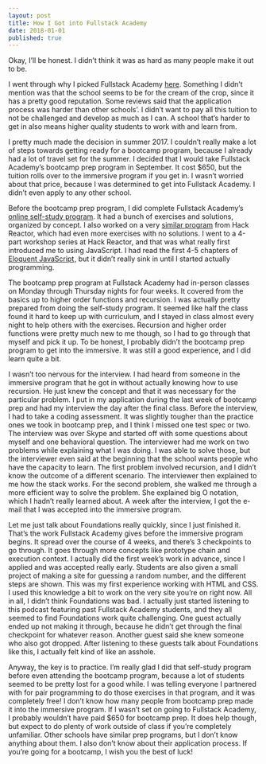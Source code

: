 ```yaml
---
layout: post
title: How I Got into Fullstack Academy
date: 2018-01-01
published: true
---
```

Okay, I’ll be honest. I didn’t think it was as hard as many people make it out to be.

I went through why I picked Fullstack Academy [here](http://marcopchen.com/2017/12/29/changing-careers-and-coding-bootcamps.html). Something I didn’t mention was that the school seems to be for the cream of the crop, since it has a pretty good reputation. Some reviews said that the application process was harder than other schools’. I didn’t want to pay all this tuition to not be challenged and develop as much as I can. A school that’s harder to get in also means higher quality students to work with and learn from.

I pretty much made the decision in summer 2017.  I couldn’t really make a lot of steps towards getting ready for a bootcamp program, because I already had a lot of travel set for the summer. I decided that I would take Fullstack Academy’s bootcamp prep program in September. It cost $650, but the tuition rolls over to the immersive program if you get in. I wasn’t worried about that price, because I was determined to get into Fullstack Academy. I didn’t even apply to any other school.

Before the bootcamp prep program, I did complete Fullstack Academy’s [online self-study program](http://prep.fullstackacademy.com/). It had a bunch of exercises and solutions, organized by concept. I also worked on a very [similar program](http://prep.hackreactor.com/) from Hack Reactor, which had even more exercises with no solutions. I went to a 4-part workshop series at Hack Reactor, and that was what really first introduced me to using JavaScript. I had read the first 4-5 chapters of <a target="_blank" href="https://www.amazon.com/gp/product/1593275846/ref=as_li_tl?ie=UTF8&camp=1789&creative=9325&creativeASIN=1593275846&linkCode=as2&tag=marcopchen-20&linkId=834d180a831d873bad5af0cab8fa356f">Eloquent JavaScript</a><img src="//ir-na.amazon-adsystem.com/e/ir?t=marcopchen-20&l=am2&o=1&a=1593275846" width="1" height="1" border="0" alt="" style="border:none !important; margin:0px !important;" />, but it didn’t really sink in until I started actually programming.

The bootcamp prep program at Fullstack Academy had in-person classes on Monday through Thursday nights for four weeks. It covered from the basics up to higher order functions and recursion. I was actually pretty prepared from doing the self-study program. It seemed like half the class found it hard to keep up with curriculum, and I stayed in class almost every night to help others with the exercises. Recursion and higher order functions were pretty much new to me though, so I had to go through that myself and pick it up. To be honest, I probably didn’t the bootcamp prep program to get into the immersive. It was still a good experience, and I did learn quite a bit.

I wasn’t too nervous for the interview. I had heard from someone in the immersive program that he got in without actually knowing how to use recursion. He just knew the concept and that it was necessary for the particular problem. I put in my application during the last week of bootcamp prep and had my interview the day after the final class. Before the interview, I had to take a coding assessment. It was slightly tougher than the practice ones we took in bootcamp prep, and I think I missed one test spec or two. The interview was over Skype and started off with some questions about myself and one behavioral question. The interviewer had me work on two problems while explaining what I was doing. I was able to solve those, but the interviewer even said at the beginning that the school wants people who have the capacity to learn. The first problem involved recursion, and I didn’t know the outcome of a different scenario. The interviewer then explained to me how the stack works. For the second problem, she walked me through a more efficient way to solve the problem. She explained big O notation, which I hadn’t really learned about. A week after the interview, I got the e-mail that I was accepted into the immersive program.

Let me just talk about Foundations really quickly, since I just finished it. That’s the work Fullstack Academy gives before the immersive program begins. It spread over the course of 4 weeks, and there’s 3 checkpoints to go through. It goes through more concepts like prototype chain and execution context. I actually did the first week’s work in advance, since I applied and was accepted really early. Students are also given a small project of making a site for guessing a random number, and the different steps are shown. This was my first experience working with HTML and CSS. I used this knowledge a bit to work on the very site you’re on right now. All in all, I didn’t think Foundations was bad. I actually just started listening to this podcast featuring past Fullstack Academy students, and they all seemed to find Foundations work quite challenging. One guest actually ended up not making it through, because he didn’t get through the final checkpoint for whatever reason. Another guest said she knew someone who also got dropped. After listening to these guests talk about Foundations like this, I actually felt kind of like an asshole.

Anyway, the key is to practice. I’m really glad I did that self-study program before even attending the bootcamp program, because a lot of students seemed to be pretty lost for a good while. I was telling everyone I partnered with for pair programming to do those exercises in that program, and it was completely free! I don’t know how many people from bootcamp prep made it into the immersive program. If I wasn’t set on going to Fullstack Academy, I probably wouldn’t have paid $650 for bootcamp prep. It does help though, but expect to do plenty of work outside of class if you’re completely unfamiliar. Other schools have similar prep programs, but I don’t know anything about them. I also don’t know about their application process. If you’re going for a bootcamp, I wish you the best of luck!
